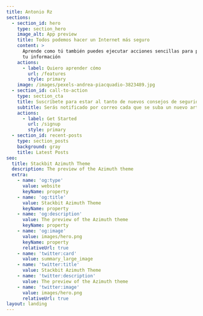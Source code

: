 ```yaml
---
title: Antonio Rz
sections:
  - section_id: hero
    type: section_hero
    image_alt: App preview
    title: Todos podemos hacer un Internet más seguro
    content: >
      Aprende como tú también puedes ejecutar acciones sencillas para proteger
      tu información
    actions:
      - label: Quiero aprender cómo
        url: /features
        style: primary
    image: /images/pexels-andrea-piacquadio-3823489.jpg
  - section_id: call-to-action
    type: section_cta
    title: Suscríbete para estar al tanto de nuevos consejos de seguridad informática
    subtitle: Serás notificado por correo cada que se suba un nuevo artículo
    actions:
      - label: Get Started
        url: /signup
        style: primary
  - section_id: recent-posts
    type: section_posts
    background: gray
    title: Latest Posts
seo:
  title: Stackbit Azimuth Theme
  description: The preview of the Azimuth theme
  extra:
    - name: 'og:type'
      value: website
      keyName: property
    - name: 'og:title'
      value: Stackbit Azimuth Theme
      keyName: property
    - name: 'og:description'
      value: The preview of the Azimuth theme
      keyName: property
    - name: 'og:image'
      value: images/hero.png
      keyName: property
      relativeUrl: true
    - name: 'twitter:card'
      value: summary_large_image
    - name: 'twitter:title'
      value: Stackbit Azimuth Theme
    - name: 'twitter:description'
      value: The preview of the Azimuth theme
    - name: 'twitter:image'
      value: images/hero.png
      relativeUrl: true
layout: landing
---
```

